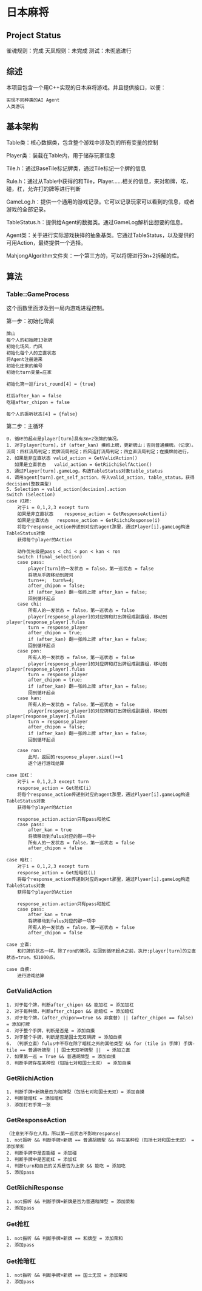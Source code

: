 ﻿# 日本麻将

## Project Status
雀魂规则：完成
天凤规则：未完成
测试：未彻底进行

## 综述

本项目包含一个用C++实现的日本麻将游戏。并且提供接口，以便：
	
	实现不同种类的AI Agent
	人类游玩

## 基本架构

Table类：核心数据类，包含整个游戏中涉及到的所有变量的控制

Player类：装载在Table内，用于储存玩家信息

Tile.h：通过BaseTile标记牌类，通过Tile标记一个牌的信息

Rule.h：通过从Table中获得的和Tile，Player……相关的信息，来对和牌，吃，碰，杠，允许打的牌等进行判断

GameLog.h：提供一个通用的游戏记录。它可以记录玩家可以看到的信息，或者游戏的全部记录。

TableStatus.h：提供给Agent的数据类。通过GameLog解析出想要的信息。

Agent类：关于进行实际游戏抉择的抽象基类。它通过TableStatus，以及提供的可用Action，最终提供一个选择。

MahjongAlgorithm文件夹：一个第三方的，可以将牌进行3n+2拆解的库。

## 算法

### Table::GameProcess

这个函数里面涉及到一局内游戏进程控制。

第一步：初始化牌桌

	牌山
	每个人的初始牌13张牌
	初始化场风，门风
	初始化每个人的立直状态
	将Agent注册进来
	初始化庄家的编号
	初始化turn变量=庄家

	初始化第一巡first_round[4] = {true}
	
	杠后after_kan = false
	吃碰after_chipon = false
	
	每个人的振听状态[4] = {false}

第二步：主循环

	0. 循环的起点是player[turn]具有3n+2张牌的情况。
	1. 对于player[turn]，if (after_kan) 摸岭上牌，更新牌山；否则普通摸牌。（记录）。流局：四杠流局判定；荒牌流局判定；四风连打流局判定；四立直流局判定；在摸牌前进行。
	2. 如果是非立直状态 valid_action = GetValidAction()
	   如果是立直状态   valid_action = GetRiichiSelfAction()
	3. 通过Player[turn].gameLog，构造TableStatus对象table_status
	4. 调用agent[turn].get_self_action，传入valid_action, table_status，获得decision(整数类型)
	5. Selection = valid_action[decision].action
	switch (Selection)
	case 打牌:
		对于i = 0,1,2,3 except turn
		如果是非立直状态	response_action = GetResponseAction(i)
		如果是立直状态   response_action = GetRiichiResponse(i)
		将每个response_action传递到对应的agent那里，通过Player[i].gameLog构造TableStatus对象
		获得每个player的Action

		动作优先级是pass < chi < pon < kan < ron
		switch (final_selection)
		case pass:
			player[turn]的一发状态 = false，第一巡状态 = false
			将牌从手牌移动到牌河			
			turn++;  turn%=4; 
			after_chipon = false;
			if (after_kan) 翻一张岭上牌 after_kan = false;
			回到循环起点
		case chi:
			所有人的一发状态 = false，第一巡状态 = false
			player[response_player]的对应牌和打出牌组成副露组，移动到player[response_player].fulus
			turn = response_player
			after_chipon = true;
			if (after_kan) 翻一张岭上牌 after_kan = false;
			回到循环起点
		case pon:
			所有人的一发状态 = false，第一巡状态 = false
			player[response_player]的对应牌和打出牌组成副露组，移动到player[response_player].fulus
			turn = response_player
			after_chipon = true;			
			if (after_kan) 翻一张岭上牌 after_kan = false;
			回到循环起点
		case kan:
			所有人的一发状态 = false，第一巡状态 = false
			player[response_player]的对应牌和打出牌组成副露组，移动到player[response_player].fulus
			turn = response_player
			after_chipon = false;
			if (after_kan) 翻一张岭上牌 after_kan = false;
			回到循环起点

		case ron:
			此时，返回的response_player.size()>=1
			逐个进行游戏结算

	case 加杠：
		对于i = 0,1,2,3 except turn
		response_action = Get抢杠(i)
		将每个response_action传递到对应的agent那里，通过Plyaer[i].gameLog构造TableStatus对象
		获得每个player的Action

		response_action.action只有pass和抢杠
		case pass:
			after_kan = true
			将牌移动到fulus对应的那一项中
			所有人的一发状态 = false，第一巡状态 = false
			after_chipon = false

	case 暗杠：
		对于i = 0,1,2,3 except turn
		response_action = Get抢暗杠(i)
		将每个response_action传递到对应的agent那里，通过Plyaer[i].gameLog构造TableStatus对象
		获得每个player的Action

		response_action.action只有pass和抢杠
		case pass:
			after_kan = true
			将牌移动到fulus对应的那一项中
			所有人的一发状态 = false，第一巡状态 = false
			after_chipon = false

	case 立直:
		和打牌的状态一样。除了ron的情况，在回到循环起点之前，执行:player[turn]的立直状态=true。扣1000点。

	case 自摸:
		进行游戏结算

### GetValidAction

	1. 对于每个牌，判断after_chipon && 能加杠 = 添加加杠
	2. 对于每种牌，判断after_chipon && 能暗杠 = 添加暗杠
	3. 对于每个牌，(after_chipon==true && 非食替) || (after_chipon == false) = 添加打牌
	4. 对于整个手牌，判断是否是 = 添加自摸
	5. 对于整个手牌，判断是否是国士无双胡牌 = 添加自摸
	6. （判断立直）fulus中不存在除了暗杠之外的其他类型 && for (tile in 手牌) 手牌-tile == 普通听牌型 || 国士无双听牌型 ||  = 添加立直
	7. 如果第一巡 = True && 普通胡牌型 = 添加自摸
	8. 判断手牌存在某种役（包括七对和国士无双） = 添加自摸

### GetRiichiAction

	1. 判断手牌+新牌是否为和牌型（包括七对和国士无双）= 添加自摸
	2. 判断能暗杠 = 添加暗杠
	3. 添加打右手第一张

### GetResponseAction
	（注意到不存在人和，所以第一巡状态不影响response)
	1. not振听 && 判断手牌+新牌 == 普通胡牌型 && 存在某种役（包括七对和国士无双） = 添加荣和
	2. 判断手牌中是否能碰 = 添加碰
	3. 判断手牌中是否能杠 = 添加杠
	4. 判断turn和自己的关系是否为上家 && 能吃 = 添加吃
	5. 添加pass

### GetRiichiResponse
	1. not振听 && 判断手牌+新牌是否为普通和牌型 = 添加荣和
	2. 添加pass

### Get抢杠
	1. not振听 && 判断手牌+新牌 == 和牌型 = 添加荣和
	2. 添加pass

### Get抢暗杠
	1. not振听 && 判断手牌+新牌 == 国士无双 = 添加荣和
	2. 添加pass
